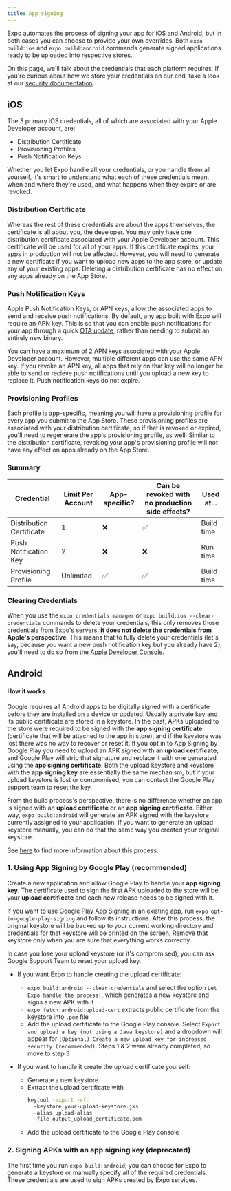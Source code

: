 ```yaml
---
title: App signing
---
```


Expo automates the process of signing your app for iOS and Android, but in both cases you can choose to provide your own overrides. Both `expo build:ios` and
`expo build:android` commands generate signed applications ready to be uploaded into respective stores.

On this page, we'll talk about the credentials that each platform requires. If you're curious about how we store your credentials on our end, take a look at our [security documentation](../security/).

## iOS

The 3 primary iOS credentials, all of which are associated with your Apple Developer account, are:

- Distribution Certificate
- Provisioning Profiles
- Push Notification Keys

Whether you let Expo handle all your credentials, or you handle them all yourself, it's smart to understand what each of these credentials mean, when and where they're used, and what happens when they expire or are revoked.

### Distribution Certificate

Whereas the rest of these credentials are about the apps themselves, the certificate is all about you, the developer. You may only have one distribution certificate associated with your Apple Developer account.
This certificate will be used for all of your apps. If this certificate expires, your apps in production will not be affected. However, you will need to generate a new certificate if you want to upload new apps to the app store, or update any of your existing apps. Deleting a distribution certificate has no effect on any apps already on the App Store.

### Push Notification Keys

Apple Push Notification Keys, or APN keys, allow the associated apps to send and receive push notifications. By default, any app built with Expo will require an APN key. This is so that you can enable push notifications for your app through a quick [OTA update](../../guides/configuring-ota-updates/), rather than needing to submit an entirely new binary.

You can have a maximum of 2 APN keys associated with your Apple Developer account. However, multiple different apps can use the same APN key. If you revoke an APN key, all apps that rely on that key will no longer be able to send or recieve push notifications until you upload a new key to replace it. Push notification keys do not expire.

### Provisioning Profiles

Each profile is app-specific, meaning you will have a provisioning profile for every app you submit to the App Store. These provisioning profiles are associated with your distribution certificate, so if that is revoked or expired, you'll need to regenerate the app's provisioning profile, as well. Similar to the distribution certificate, revoking your app's provisioning profile will not have any effect on apps already on the App Store.

### Summary

| Credential               | Limit Per Account | App-specific? | Can be revoked with no production side effects? | Used at... |
| ------------------------ | ----------------- | ------------- | ----------------------------------------------- | ---------- |
| Distribution Certificate | 1                 | ❌            | ✅                                              | Build time |
| Push Notification Key    | 2                 | ❌            | ❌                                              | Run time   |
| Provisioning Profile     | Unlimited         | ✅            | ✅                                              | Build time |

### Clearing Credentials

When you use the `expo credentials:manager` or `expo build:ios --clear-credentials` commands to delete your credentials, this only removes those credentials from Expo's servers, **it does not delete the credentials from Apple's perspective**. This means that to fully delete your credentials (let's say, because you want a new push notification key but you already have 2), you'll need to do so from the [Apple Developer Console](https://developer.apple.com/account/resources/certificates/list).

## Android

#### How it works

Google requires all Android apps to be digitally signed with a certificate before they are installed on a device or updated. Usually
a private key and its public certificate are stored in a keystore. In the past, APKs uploaded to the store were required to be signed with
the **app signing certificate** (certificate that will be attached to the app in store), and if the keystore was lost there was no way to
recover or reset it. If you opt in to App Signing by Google Play you need to upload an APK signed with an **upload certificate**, and Google Play will
strip that signature and replace it with one generated using the **app signing certificate**. Both the upload keystore and keystore with
the **app signing key** are essentially the same mechanism, but if your upload keystore is lost or compromised, you can contact
the Google Play support team to reset the key.

From the build process's perspective, there is no difference whether an app is signed with an **upload certificate** or an **app signing certificate**. Either way, `expo build:android` will generate an APK signed with the keystore currently assigned to your application. If you want to generate an upload keystore manually, you can do
that the same way you created your original keystore.

See [here](https://developer.android.com/studio/publish/app-signing) to find more information about this process.

### 1. Using App Signing by Google Play (recommended)

Create a new application and allow Google Play to handle your **app signing key**. The certificate used to sign the first APK uploaded to the store
will be your **upload certificate** and each new release needs to be signed with it.

If you want to use Google Play App Signing in an existing app, run `expo opt-in-google-play-signing` and follow its instructions. After
this process, the original keystore will be backed up to your current working directory and credentials for that keystore will be printed on the screen,
Remove that keystore only when you are sure that everything works correctly.

In case you lose your upload keystore (or it's compromised), you can ask Google Support Team to reset your upload key.

- If you want Expo to handle creating the upload certificate:

  - `expo build:android --clear-credentials` and select the option `Let Expo handle the process!`, which generates a new keystore and signs a new APK with it
  - `expo fetch:android:upload-cert` extracts public certificate from the keystore into `.pem` file
  - Add the upload certificate to the Google Play console. Select `Export and upload a key (not using a Java keystore)` and a dropdown will appear for `(Optional) Create a new upload key for increased security (recommended)`. Steps 1 & 2 were already completed, so move to step 3

- If you want to handle it create the upload certificate yourself:
  - Generate a new keystore
  - Extract the upload certificate with
    ```bash
    keytool -export -rfc
      -keystore your-upload-keystore.jks
      -alias upload-alias
      -file output_upload_certificate.pem
    ```
  - Add the upload certificate to the Google Play console

### 2. Signing APKs with an **app signing key** (deprecated)

The first time you run `expo build:android`, you can choose for Expo to generate a keystore or manually specify all of the required credentials. These credentials are used to sign APKs created by Expo services.
